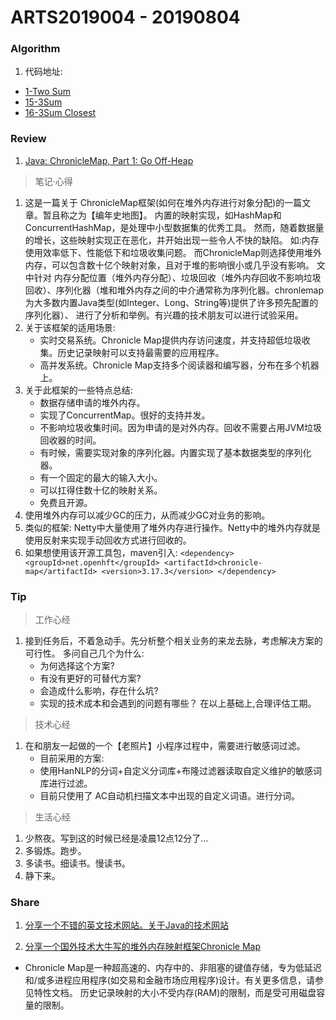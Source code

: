 # ARTS2019004 - 20190804

### Algorithm

1. 代码地址:
 
 - [1-Two Sum](https://github.com/ZeroMing/LeetCodeMing/blob/master/leetcodeoj/src/main/java/org/ming/leetcodeoj/array/Leetcodeoj_1_2019_08_02_array.java)
 - [15-3Sum](https://github.com/ZeroMing/LeetCodeMing/blob/master/leetcodeoj/src/main/java/org/ming/leetcodeoj/array/Leetcodeoj_15_2019_08_02_array.java)
 - [16-3Sum Closest](https://github.com/ZeroMing/LeetCodeMing/blob/master/leetcodeoj/src/main/java/org/ming/leetcodeoj/array/Leetcodeoj_16_2019_08_02_array.java)


### Review

1. [Java: ChronicleMap, Part 1: Go Off-Heap](https://dzone.com/articles/java-chroniclemap-part-1-go-off-heap)

> 笔记·心得 

1. 这是一篇关于 ChronicleMap框架(如何在堆外内存进行对象分配)的一篇文章。暂且称之为【编年史地图】。
内置的映射实现，如HashMap和ConcurrentHashMap，是处理中小型数据集的优秀工具。
然而，随着数据量的增长，这些映射实现正在恶化，并开始出现一些令人不快的缺陷。
如:内存使用效率低下、性能低下和垃圾收集问题。
而ChronicleMap则选择使用堆外内存，可以包含数十亿个映射对象，且对于堆的影响很小或几乎没有影响。
文中针对 内存分配位置（堆外内存分配）、垃圾回收（堆外内存回收不影响垃圾回收）、序列化器（堆和堆外内存之间的中介通常称为序列化器。chronlemap为大多数内置Java类型(如Integer、Long、String等)提供了许多预先配置的序列化器）、
进行了分析和举例。有兴趣的技术朋友可以进行试验采用。
2. 关于该框架的适用场景:
    - 实时交易系统。Chronicle Map提供内存访问速度，并支持超低垃圾收集。历史记录映射可以支持最需要的应用程序。
    - 高并发系统。Chronicle Map支持多个阅读器和编写器，分布在多个机器上。
2. 关于此框架的一些特点总结:
    - 数据存储申请的堆外内存。
    - 实现了ConcurrentMap。很好的支持并发。
    - 不影响垃圾收集时间。因为申请的是对外内存。回收不需要占用JVM垃圾回收器的时间。
    - 有时候，需要实现对象的序列化器。内置实现了基本数据类型的序列化器。
    - 有一个固定的最大的输入大小。
    - 可以扛得住数十亿的映射关系。
    - 免费且开源。
3. 使用堆外内存可以减少GC的压力，从而减少GC对业务的影响。
4. 类似的框架: Netty中大量使用了堆外内存进行操作。Netty中的堆外内存就是使用反射来实现手动回收方式进行回收的。
5. 如果想使用该开源工具包，maven引入:
    `<dependency>
        <groupId>net.openhft</groupId>
        <artifactId>chronicle-map</artifactId>
        <version>3.17.3</version>
    </dependency>`

### Tip

> 工作心经

1. 接到任务后，不着急动手。先分析整个相关业务的来龙去脉，考虑解决方案的可行性。
多问自己几个为什么:
    - 为何选择这个方案?
    - 有没有更好的可替代方案?
    - 会造成什么影响，存在什么坑?
    - 实现的技术成本和会遇到的问题有哪些？
在以上基础上,合理评估工期。
    

> 技术心经

1. 在和朋友一起做的一个【老照片】小程序过程中，需要进行敏感词过滤。
    - 目前采用的方案: 
    - 使用HanNLP的分词+自定义分词库+布隆过滤器读取自定义维护的敏感词库进行过滤。
    - 目前只使用了 AC自动机扫描文本中出现的自定义词语。进行分词。
    
> 生活心经

1. 少熬夜。写到这的时候已经是凌晨12点12分了...
2. 多锻炼。跑步。
3. 多读书。细读书。慢读书。
4. 静下来。



### Share

1. [分享一个不错的英文技术网站。关于Java的技术网站](http://java.dzone.com/ )

2. [分享一个国外技术大牛写的堆外内存映射框架Chronicle Map](https://github.com/OpenHFT/Chronicle-Map)
 - Chronicle Map是一种超高速的、内存中的、非阻塞的键值存储，专为低延迟和/或多进程应用程序(如交易和金融市场应用程序)设计。有关更多信息，请参见特性文档。
   历史记录映射的大小不受内存(RAM)的限制，而是受可用磁盘容量的限制。
